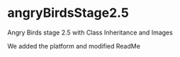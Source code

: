 # angryBirdsStage2.5
Angry Birds stage 2.5 with Class Inheritance and Images

We added the platform and modified ReadMe